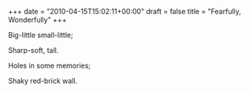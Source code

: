 +++
date = "2010-04-15T15:02:11+00:00"
draft = false
title = "Fearfully, Wonderfully"
+++
<p>Big-little small-little;</p>&#13;
<p>Sharp-soft, tall.</p>&#13;
<p>Holes in some memories;</p>&#13;
<p>Shaky red-brick wall.</p>&#13;
 
